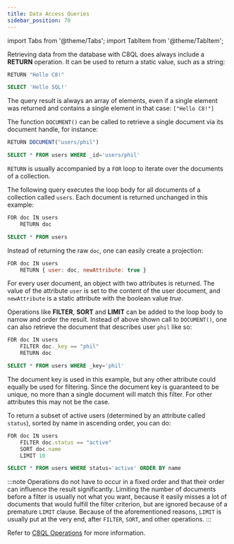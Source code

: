 ```yaml
---
title: Data Access Queries
sidebar_position: 70
---
```


import Tabs from '@theme/Tabs';
import TabItem from '@theme/TabItem';

Retrieving data from the database with C8QL does always include a **RETURN** operation. It can be used to return a static value, such as a string:

<Tabs groupId="modify-single">
<TabItem value="c8ql" label="C8QL">

```js
RETURN "Hello C8!"
```

</TabItem>
<TabItem value="sql" label="SQL">

```sql
SELECT 'Hello SQL!'
```

</TabItem>
</Tabs>

The query result is always an array of elements, even if a single element was returned and contains a single element in that case: `["Hello C8!"]`

The function `DOCUMENT()` can be called to retrieve a single document via its document handle, for instance:

<Tabs groupId="modify-single">
<TabItem value="c8ql" label="C8QL">

```js
RETURN DOCUMENT("users/phil")
```

</TabItem>
<TabItem value="sql" label="SQL">

```sql
SELECT * FROM users WHERE _id='users/phil'
```

</TabItem>
</Tabs>

`RETURN` is usually accompanied by a `FOR` loop to iterate over the documents of a collection.

The following query executes the loop body for all documents of a collection called `users`. Each document is returned unchanged in this example:

<Tabs groupId="modify-single">
<TabItem value="c8ql" label="C8QL">

```js
FOR doc IN users
    RETURN doc
```

</TabItem>
<TabItem value="sql" label="SQL">

```sql
SELECT * FROM users
```

</TabItem>
</Tabs>

Instead of returning the raw `doc`, one can easily create a projection:

```js
FOR doc IN users
    RETURN { user: doc, newAttribute: true }
```

For every user document, an object with two attributes is returned. The value of the attribute `user` is set to the content of the user document, and `newAttribute` is a static attribute with the boolean value _true_.

Operations like **FILTER**, **SORT** and **LIMIT** can be added to the loop body to narrow and order the result. Instead of above shown call to `DOCUMENT()`, one can also retrieve the document that describes user `phil` like so:

<Tabs groupId="modify-single">
<TabItem value="c8ql" label="C8QL">

```js
FOR doc IN users
    FILTER doc._key == "phil"
    RETURN doc
```

</TabItem>
<TabItem value="sql" label="SQL">

```sql
SELECT * FROM users WHERE _key='phil'
```

</TabItem>
</Tabs>

The document key is used in this example, but any other attribute could equally be used for filtering. Since the document key is guaranteed to be unique, no more than a single document will match this filter. For other attributes this may not be the case.

To return a subset of active users (determined by an attribute called `status`), sorted by name in ascending order, you can do:

<Tabs groupId="modify-single">
<TabItem value="c8ql" label="C8QL">

```js
FOR doc IN users
    FILTER doc.status == "active"
    SORT doc.name
    LIMIT 10
```

</TabItem>
<TabItem value="sql" label="SQL">

```sql
SELECT * FROM users WHERE status='active' ORDER BY name
```

</TabItem>
</Tabs>

:::note
Operations do not have to occur in a fixed order and that their order can influence the result significantly. Limiting the number of documents before a filter is usually not what you want, because it easily misses a lot of documents that would fulfill the filter criterion, but are ignored because of a premature `LIMIT` clause.  Because of the aforementioned reasons, `LIMIT` is usually put at the very end, after `FILTER`, `SORT`, and other operations.
:::

Refer to [C8QL Operations](../c8ql/operations/) for more information.
